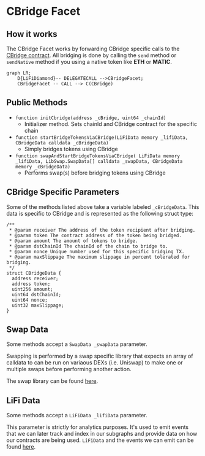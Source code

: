 # CBridge Facet

## How it works

The CBridge Facet works by forwarding CBridge specific calls to the [CBridge contract](https://github.com/celer-network/sgn-v2-contracts/blob/main/contracts/Bridge.sol). All bridging is done by calling the `send` method or `sendNative` method if you using a native token like **ETH** or **MATIC**.

```mermaid
graph LR;
    D{LiFiDiamond}-- DELEGATECALL -->CBridgeFacet;
    CBridgeFacet -- CALL --> C(CBridge)
```

## Public Methods

- `function initCbridge(address _cBridge, uint64 _chainId)`
  - Initializer method. Sets chainId and CBridge contract for the specific chain
- `function startBridgeTokensViaCBridge(LiFiData memory _lifiData, CBridgeData calldata _cBridgeData)`
  - Simply bridges tokens using CBridge
- `function swapAndStartBridgeTokensViaCBridge( LiFiData memory _lifiData, LibSwap.SwapData[] calldata _swapData, CBridgeData memory _cBridgeData)`
  - Performs swap(s) before bridging tokens using CBridge

## CBridge Specific Parameters

Some of the methods listed above take a variable labeled `_cBridgeData`. This data is specific to CBridge and is represented as the following struct type:

```solidity
/**
 * @param receiver The address of the token recipient after bridging.
 * @param token The contract address of the token being bridged.
 * @param amount The amount of tokens to bridge.
 * @param dstChainId The chainId of the chain to bridge to.
 * @param nonce Unique number used for this specific bridging TX.
 * @param maxSlippage The maximum slippage in percent tolerated for bridging.
 */
struct CBridgeData {
  address receiver;
  address token;
  uint256 amount;
  uint64 dstChainId;
  uint64 nonce;
  uint32 maxSlippage;
}

```

## Swap Data

Some methods accept a `SwapData _swapData` parameter.

Swapping is performed by a swap specific library that expects an array of calldata to can be run on variaous DEXs (i.e. Uniswap) to make one or multiple swaps before performing another action.

The swap library can be found [here](../src/Libraries/LibSwap.sol).

## LiFi Data

Some methods accept a `LiFiData _lifiData` parameter.

This parameter is strictly for analytics purposes. It's used to emit events that we can later track and index in our subgraphs and provide data on how our contracts are being used. `LiFiData` and the events we can emit can be found [here](../src/Interfaces/ILiFi.sol).
